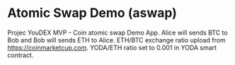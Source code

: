 # Atomic Swap Demo (aswap)
Projec YouDEX MVP - Coin atomic swap Demo App.
Alice will sends BTC to Bob and Bob will sends ETH to Alice.
ETH/BTC exchange ratio upload from https://coinmarketcup.com.
YODA/ETH ratio set to 0.001 in YODA smart contract.


